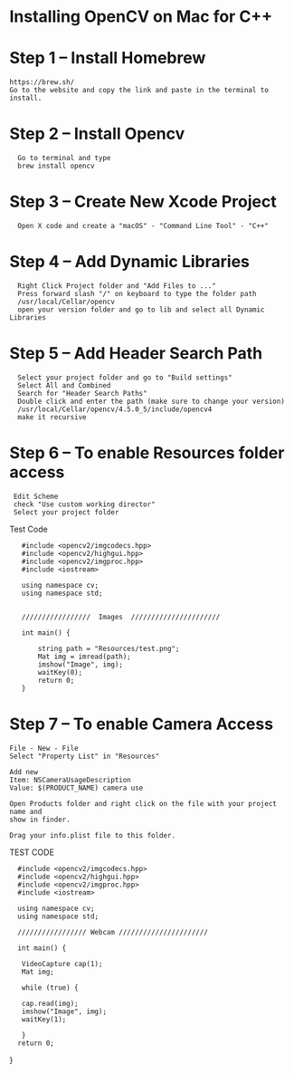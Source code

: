 # Installing OpenCV on Mac for C++

# Step 1 – Install Homebrew

    https://brew.sh/
    Go to the website and copy the link and paste in the terminal to install.

# Step 2 – Install Opencv
  
      Go to terminal and type 
      brew install opencv

# Step 3 – Create New Xcode Project

      Open X code and create a "macOS" - "Command Line Tool" - "C++"
  
# Step 4 – Add Dynamic Libraries

      Right Click Project folder and "Add Files to ..."
      Press forward slash "/" on keyboard to type the folder path
      /usr/local/Cellar/opencv
      open your version folder and go to lib and select all Dynamic Libraries 

# Step 5 – Add Header Search Path

      Select your project folder and go to "Build settings"
      Select All and Combined 
      Search for "Header Search Paths" 
      Double click and enter the path (make sure to change your version)
      /usr/local/Cellar/opencv/4.5.0_5/include/opencv4
      make it recursive



# Step 6 – To enable Resources folder access

     Edit Scheme 
     check "Use custom working director" 
     Select your project folder

Test Code 

       #include <opencv2/imgcodecs.hpp>
       #include <opencv2/highgui.hpp>
       #include <opencv2/imgproc.hpp>
       #include <iostream>

       using namespace cv;
       using namespace std;


       /////////////////  Images  //////////////////////

       int main() {

           string path = "Resources/test.png";
           Mat img = imread(path);
           imshow("Image", img);
           waitKey(0);
           return 0;
       }
       
 
# Step 7 – To enable Camera Access

    File - New - File
    Select "Property List" in "Resources"

    Add new
    Item: NSCameraUsageDescription
    Value: $(PRODUCT_NAME) camera use 

    Open Products folder and right click on the file with your project name and 
    show in finder. 

    Drag your info.plist file to this folder. 


TEST CODE 

      #include <opencv2/imgcodecs.hpp>
      #include <opencv2/highgui.hpp>
      #include <opencv2/imgproc.hpp>
      #include <iostream>

      using namespace cv;
      using namespace std;

      ///////////////// Webcam //////////////////////

      int main() {

       VideoCapture cap(1);
       Mat img;

       while (true) {

       cap.read(img);
       imshow("Image", img);
       waitKey(1);

       }
      return 0;
  }
